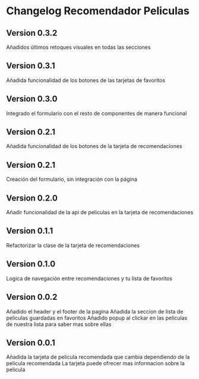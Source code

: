 # Changelog Recomendador Peliculas

## Version 0.3.2
Añadidos últimos retoques visuales en todas las secciones

## Version 0.3.1
Añadida funcionalidad de los botones de las tarjetas de favoritos

## Version 0.3.0
Integrado el formulario con el resto de componentes de manera funcional

## Version 0.2.1
Añadida funcionalidad de los botones de la tarjeta de recomendaciones

## Version 0.2.1
Creación del formulario, sin integración con la página

## Version 0.2.0
Añadir funcionalidad de la api de peliculas en la tarjeta de recomendaciones

## Version 0.1.1
Refactorizar la clase de la tarjeta de recomendaciones

## Version 0.1.0
Logica de navegación entre recomendaciones y tu lista de favoritos


## Version 0.0.2
Añadido el header y el footer de la pagina
Añadida la seccion de lista de peliculas guardadas en favoritos
Añadido popup al clickar en las peliculas de nuestra lista para saber mas sobre ellas

## Version 0.0.1
Añadida la tarjeta de pelicula recomendada que cambia dependiendo de la pelicula recomendada
La tarjeta puede ofrecer mas informacion sobre la pelicula
